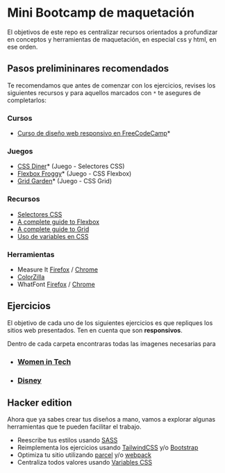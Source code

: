 # Mini Bootcamp de maquetación

El objetivos de este repo es centralizar recursos orientados a profundizar en
conceptos y herramientas de maquetación, en especial css y html, en ese orden.

## Pasos prelimininares recomendados

Te recomendamos que antes de comenzar con los ejercicios, revises los siguientes
recursos y para aquellos marcados con `*` te asegures de completarlos:

### Cursos

- [Curso de diseño web responsivo en FreeCodeCamp](https://www.freecodecamp.org/espanol/learn/responsive-web-design/)*

### Juegos

- [CSS Diner](https://flukeout.github.io/)* (Juego - Selectores CSS)
- [Flexbox Froggy](https://flexboxfroggy.com/#es)* (Juego - CSS Flexbox)
- [Grid Garden](https://cssgridgarden.com/#es)* (Juego - CSS Grid)

### Recursos

- [Selectores CSS](https://developer.mozilla.org/es/docs/Learn/CSS/Building_blocks/Selectors)
- [A complete guide to Flexbox](https://css-tricks.com/snippets/css/a-guide-to-flexbox/)
- [A complete guide to Grid](https://css-tricks.com/snippets/css/complete-guide-grid/)
- [Uso de variables en CSS](https://developer.mozilla.org/es/docs/Web/CSS/Using_CSS_custom_properties)

### Herramientas

- Measure It [Firefox](https://addons.mozilla.org/en-US/firefox/addon/measure-it/)
  / [Chrome](https://chrome.google.com/webstore/detail/measure-it/jocbgkoackihphodedlefohapackjmna?hl=en)
- [ColorZilla](https://www.colorzilla.com/)
- WhatFont [Firefox](https://addons.mozilla.org/en-US/firefox/addon/zjm-whatfont/) / [Chrome](https://chrome.google.com/webstore/detail/whatfont/jabopobgcpjmedljpbcaablpmlmfcogm?hl=en)
  
## Ejercicios

El objetivo de cada uno de los siguientes ejercicios es que repliques los
sitios web presentados. Ten en cuenta que son **responsivos**.

Dentro de cada carpeta encontraras todas las imagenes necesarias para 

- ### [Women in Tech](./01-women-in-tech)
- ### [Disney](./02-disney)

## Hacker edition

Ahora que ya sabes crear tus diseños a mano, vamos a explorar
algunas herramientas que te pueden facilitar el trabajo.

- Reescribe tus estilos usando [SASS](https://sass-lang.com/guide)
- Reimplementa los ejercicios usando [TailwindCSS](https://tailwindcss.com) y/o [Bootstrap](https://getbootstrap.com/)
- Optimiza tu sitio utilizando [parcel](https://parceljs.org/) y/o [webpack](https://webpack.js.org/)
- Centraliza todos valores usando [Variables CSS]((https://developer.mozilla.org/es/docs/Web/CSS/Using_CSS_custom_properties))
  